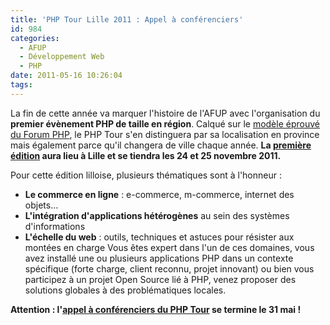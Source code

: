 ```yaml
---
title: 'PHP Tour Lille 2011 : Appel à conférenciers'
id: 984
categories:
  - AFUP
  - Développement Web
  - PHP
date: 2011-05-16 10:26:04
tags:
---
```


La fin de cette année va marquer l'histoire de l'AFUP avec l'organisation du **premier évènement PHP de taille en région**. Calqué sur le [modèle éprouvé du Forum PHP](http://www.afup.org/pages/forumphp2010/), le PHP Tour s'en distinguera par sa localisation en province mais également parce qu'il changera de ville chaque année. **La [première édition](http://afup.org/pages/site/?route=actualites/445/lafup-lance-son-tour-de-france-php-%20un-evenement-itinerant-le-php-Tour) aura lieu à Lille et se tiendra les 24 et 25 novembre 2011.**

Pour cette édition lilloise, plusieurs thématiques sont à l'honneur :

*   **Le commerce en ligne** : e-commerce, m-commerce, internet des objets…
*   **L'intégration d'applications hétérogènes** au sein des systèmes d'informations
*   **L'échelle du web** : outils, techniques et astuces pour résister aux montées en charge
Vous êtes expert dans l'un de ces domaines,  	vous avez installé une ou plusieurs applications PHP dans un contexte  spécifique (forte charge, client reconnu, projet innovant) ou bien vous  participez à un projet Open Source lié à PHP,  	venez proposer des solutions globales à des problématiques locales.

**Attention : l'[appel à conférenciers du PHP Tour](http://afup.org/pages/phptourlille2011/appel-a-conferenciers.php) se termine le 31 mai !**